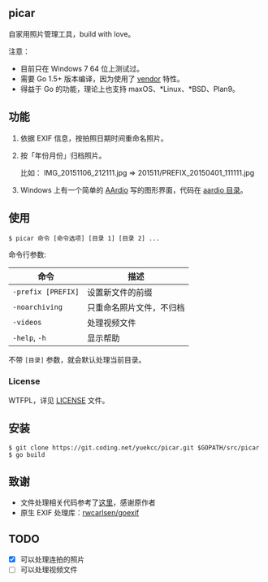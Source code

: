  picar
------------
自家用照片管理工具，build with love。

注意：

- 目前只在 Windows 7 64 位上测试过。
-  需要 Go 1.5+ 版本编译，因为使用了 [vendor][4] 特性。
- 得益于 Go 的功能，理论上也支持 maxOS、*Linux、*BSD、Plan9。

## 功能

1. 依据 EXIF 信息，按拍照日期时间重命名照片。
2. 按「年份月份」归档照片。

	比如：
	IMG_20151106_212111.jpg => 201511/PREFIX_20150401_111111.jpg

3. Windows 上有一个简单的 [AArdio][5] 写的图形界面，代码在 [aardio 目录][6]。

## 使用

```
$ picar 命令 [命令选项] [目录 1] [目录 2] ...
```

命令行参数:

命令 | 描述
--------------------|----------------------
`-prefix [PREFIX]`  | 设置新文件的前缀
`-noarchiving`      | 只重命名照片文件，不归档
`-videos`			| 处理视频文件
`-help`, `-h`       | 显示帮助

不带 `[目录]` 参数，就会默认处理当前目录。

### License

WTFPL，详见 [LICENSE][3] 文件。

## 安装

```
$ git clone https://git.coding.net/yuekcc/picar.git $GOPATH/src/picar
$ go build
```

## 致谢

* 文件处理相关代码参考了[这里][1]，感谢原作者
* 原生 EXIF 处理库：[rwcarlsen/goexif][2]

## TODO

- [x] 可以处理连拍的照片
- [ ] 可以处理视频文件

[1]: http://www.codesnippet.cn/detail/160420132830.html
[2]: https://github.com/rwcarlsen/goexif
[3]: https://coding.net/u/yuekcc/p/picar/git/blob/master/LICENSE
[4]: http://tonybai.com/2015/07/31/understand-go15-vendor/
[5]: http://www.aardio.com/
[6]: https://coding.net/u/yuekcc/p/picar/git/tree/master/aardio
